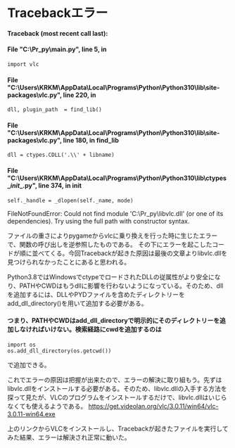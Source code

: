 # Tracebackエラー 
#### Traceback (most recent call last):
#### File "C:\Pr_py\main.py", line 5, in <module>
    import vlc
#### File "C:\Users\KRKM\AppData\Local\Programs\Python\Python310\lib\site-packages\vlc.py", line 220, in <module>
    dll, plugin_path  = find_lib()
#### File "C:\Users\KRKM\AppData\Local\Programs\Python\Python310\lib\site-packages\vlc.py", line 180, in find_lib
    dll = ctypes.CDLL('.\\' + libname)
#### File "C:\Users\KRKM\AppData\Local\Programs\Python\Python310\lib\ctypes\__init__.py", line 374, in __init__
    self._handle = _dlopen(self._name, mode)
FileNotFoundError: Could not find module 'C:\Pr_py\libvlc.dll' (or one of its dependencies). Try using the full path with constructor syntax.

ファイルの重さによりpygameからvlcに乗り換えを行った時に生じたエラーで、関数の呼び出しを逆参照したものである。
その下にエラーを起こしたコードが順に並べてくる。今回Tracebackが起きた原因は最後の文章よりlibvlc.dllを見つけられなかったことにあると思われる。

Python3.8ではWindowsでctypeでロードされたDLLの従属性がより安全になり、PATHやCWDはもうdllに影響を行わないようになっている。そのため、dllを追加するには、DLLやPYDファイルを含めたディレクトリーをadd_dll_directory()を用いて追加する必要がある。

#### つまり、PATHやCWDはadd_dll_directoryで明示的にそのディレクトリーを追加しなければいけない。検索経路にcwdを追加するのは
    import os
    os.add_dll_directory(os.getcwd())
で追加できる。

これでエラーの原因は把握が出来たので、エラーの解決に取り組もう。先ずはlibvlc.dllをインストールする必要がある。そのため、libvlc.dllの入手する方法を探って見たが、VLCのプログラムをインストールするだけで、libvlc.dllはいじらなくても使えるようである。
https://get.videolan.org/vlc/3.0.11/win64/vlc-3.0.11-win64.exe

上のリンクからVLCをインストールし、Tracebackが起きたファイルを実行してみた結果、エラーは解決され正常に動いた。